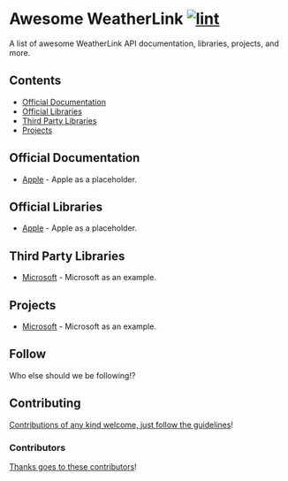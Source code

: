 <!-- title -->

<!--lint ignore no-dead-urls-->

# Awesome WeatherLink [![lint](https://img.shields.io/github/workflow/status/weatherlink/awesome-weatherlink/lint?label=lint&style=flat-square)](https://github.com/weatherlink/awesome-weatherlink/actions/workflows/lint.yaml)

<!-- subtitle -->

A list of awesome WeatherLink API documentation, libraries, projects, and more.

<!-- image -->
<!--
<a href="" target="_blank" rel="noopener noreferrer">
  <img src="" />
</a>
-->

<!-- description -->

<!--
A one line description of the product or tool. See
[awesome-firebase](https://github.com/jthegedus/awesome-firebase) for an
example.
-->

<!-- TOC -->

## Contents

- [Official Documentation](#official-documentation)
- [Official Libraries](#official-libraries)
- [Third Party Libraries](#third-party-libraries)
- [Projects](#Projects)

<!-- CONTENT -->

## Official Documentation

- [Apple](https://apple.com) - Apple as a placeholder.

## Official Libraries

- [Apple](https://apple.com) - Apple as a placeholder.

## Third Party Libraries

- [Microsoft](https://www.microsoft.com/) - Microsoft as an example.

## Projects

- [Microsoft](https://www.microsoft.com/) - Microsoft as an example.

<!-- END CONTENT -->

## Follow

<!-- list people worth following on social sites (Twitter, LinkedIn, GitHub, YouTube etc.) -->

Who else should we be following!?

## Contributing

[Contributions of any kind welcome, just follow the guidelines](contributing.md)!

### Contributors

[Thanks goes to these contributors](https://github.com/weatherlink/awesome-weatherlink/graphs/contributors)!
